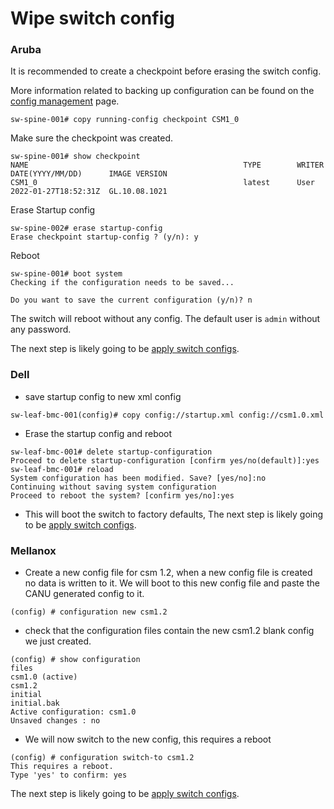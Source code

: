 # Wipe switch config

### Aruba

It is recommended to create a checkpoint before erasing the switch config.

More information related to backing up configuration can be found on the [config management](config_management.md) page.

```
sw-spine-001# copy running-config checkpoint CSM1_0
```
Make sure the checkpoint was created.
```
sw-spine-001# show checkpoint 
NAME                                                TYPE        WRITER  DATE(YYYY/MM/DD)      IMAGE VERSION
CSM1_0                                              latest      User    2022-01-27T18:52:31Z  GL.10.08.1021
```

Erase Startup config
```
sw-spine-002# erase startup-config 
Erase checkpoint startup-config ? (y/n): y
```
Reboot 
```
sw-spine-001# boot system                                      
Checking if the configuration needs to be saved...

Do you want to save the current configuration (y/n)? n
```

The switch will reboot without any config.
The default user is `admin` without any password.

The next step is likely going to be [apply switch configs](apply_switch_configs.md).

### Dell

- save startup config to new xml config
```
sw-leaf-bmc-001(config)# copy config://startup.xml config://csm1.0.xml
```
- Erase the startup config and reboot
```
sw-leaf-bmc-001# delete startup-configuration
Proceed to delete startup-configuration [confirm yes/no(default)]:yes
sw-leaf-bmc-001# reload
System configuration has been modified. Save? [yes/no]:no
Continuing without saving system configuration
Proceed to reboot the system? [confirm yes/no]:yes
```
- This will boot the switch to factory defaults, The next step is likely going to be [apply switch configs](apply_switch_configs.md).

### Mellanox

- Create a new config file for csm 1.2, when a new config file is created no data is written to it. We will boot to this new config file and
paste the CANU generated config to it.
```
(config) # configuration new csm1.2
```
- check that the configuration files contain the new csm1.2 blank config we just created.
```
(config) # show configuration
files
csm1.0 (active)
csm1.2
initial
initial.bak
Active configuration: csm1.0
Unsaved changes : no
```
- We will now switch to the new config, this requires a reboot
```
(config) # configuration switch-to csm1.2
This requires a reboot.
Type 'yes' to confirm: yes
```
The next step is likely going to be [apply switch configs](apply_switch_configs.md).